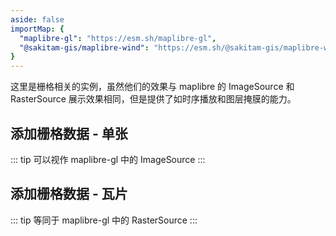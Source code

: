```yaml
---
aside: false
importMap: {
  "maplibre-gl": "https://esm.sh/maplibre-gl",
  "@sakitam-gis/maplibre-wind": "https://esm.sh/@sakitam-gis/maplibre-wind"
}
---
```


这里是栅格相关的实例，虽然他们的效果与 maplibre 的 ImageSource 和 RasterSource 展示效果相同，但是提供了如时序播放和图层掩膜的能力。

## 添加栅格数据 - 单张

::: tip 
可以视作 maplibre-gl 中的 ImageSource
:::

<sfc-playground src="./index.vue" language="vue" title="栅格数据" desc="添加栅格数据 - 单张"></sfc-playground>

## 添加栅格数据 - 瓦片

::: tip
等同于 maplibre-gl 中的 RasterSource
:::

<sfc-playground src="./raster.vue" language="vue" title="栅格数据" desc="添加栅格数据 - 瓦片"></sfc-playground>
